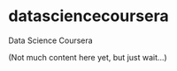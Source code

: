 datasciencecoursera
===================

Data Science Coursera

(Not much content here yet, but just wait...) 
